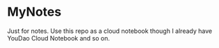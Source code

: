 # MyNotes
Just for notes. Use this repo as a cloud notebook though I already have YouDao Cloud Notebook and so on.
